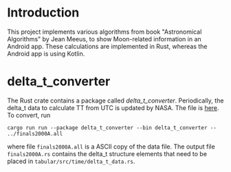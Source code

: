 # Introduction

This project implements various algorithms from book "Astronomical Algorithms" by Jean Meeus, to show
Moon-related information in an Android app.
These calculations are implemented in Rust, whereas the Android app is using Kotlin.

# delta_t_converter

The Rust crate contains a package called *delta_t_converter*.
Periodically, the delta_t data to calculate TT from UTC is updated
by NASA. The file is [here](https://cddis.nasa.gov/archive/products/iers/finals2000A.all).
To convert, run

```
cargo run run --package delta_t_converter --bin delta_t_converter -- ../finals2000A.all
```
where file ```finals2000A.all``` is a ASCII copy of the data file.
The output file ```finals2000A.rs``` contains the delta_t structure elements that need
to be placed in ```tabular/src/time/delta_t_data.rs```.
